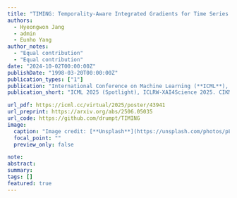 ```yaml
---
title: "TIMING: Temporality-Aware Integrated Gradients for Time Series Explanation"
authors:
  - Hyeongwon Jang
  - admin
  - Eunho Yang
author_notes:
  - "Equal contribution"
  - "Equal contribution"
date: "2024-10-02T00:00:00Z"
publishDate: "1998-03-20T00:00:00Z"
publication_types: ["1"]
publication: "International Conference on Machine Learning (**ICML**), 2025 (**Spotlight, 313/12107=2.6%**)<br>ICLR Workshop on XAI4Science: From Understanding Model Behavior to Discovering New Scientific Knowledge, 2025<br>CIKM Workshop on Human-Centric AI: From Explainability and Trustworthiness to Actionable Ethics, 2025 (**Oral**)"
publication_short: "ICML 2025 (Spotlight), ICLRW-XAI4Science 2025. CIKMW-HCAI 2025 (Oral)"

url_pdf: https://icml.cc/virtual/2025/poster/43941
url_preprint: https://arxiv.org/abs/2506.05035
url_code: https://github.com/drumpt/TIMING
image:
  caption: "Image credit: [**Unsplash**](https://unsplash.com/photos/pLCdAaMFLTE)"
  focal_point: ""
  preview_only: false

note:
abstract:
summary:
tags: []
featured: true
---
```


